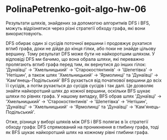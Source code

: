 # PolinaPetrenko-goit-algo-hw-06
Результати шляхів, знайдених за допомогою алгоритмів DFS і BFS, можуть відрізнятися через різні стратегії обходу графа, які вони використовують.


DFS обирає один зі сусідів поточної вершини і продовжує рухатися вглиб графа, доки не дійде до кінця гілки, або поки не знайде цільову вершину. Тому результат DFS може бути не найкоротшим шляхом.
У відповіді DFS ми бачимо, що вона обрала шляхи, які переважно пролягають вглиб графа перед тим, як вернутися до інших гілок: 'Дунаївці' -> 'Хмельницький' -> 'Старокостянтинів' -> 'Шепетівка' -> 'Нетішин', а також шлях 'Хмельницький' -> 'Ярмолинці' та 'Дунаївці' -> 'Кам'янець-Подільський'
BFS рухається від початкової вершини до всіх її сусідів, а потім рухається до сусідів сусідів і так далі. Це дозволяє знайти найкоротший шлях до кожної вершини, оскільки BFS шукає шляхи по рівнях графа.
У нашому випадку, BFS обрав шлях 'Дунаївці' -> 'Хмельницький' -> 'Старокостянтинів' -> 'Шепетівка' -> 'Нетішин', 'Дунаївці' -> 'Хмельницький' -> 'Ярмолинці' та 'Дунаївці' -> 'Кам'янець-Подільський'.

Отже, різниця у виборі шляхів між DFS і BFS полягає в їх стратегії обходу графа: DFS спрямований на проникнення в глибину графа, тоді як BFS шукає найкоротший шлях на кожному рівні глибини графа.
